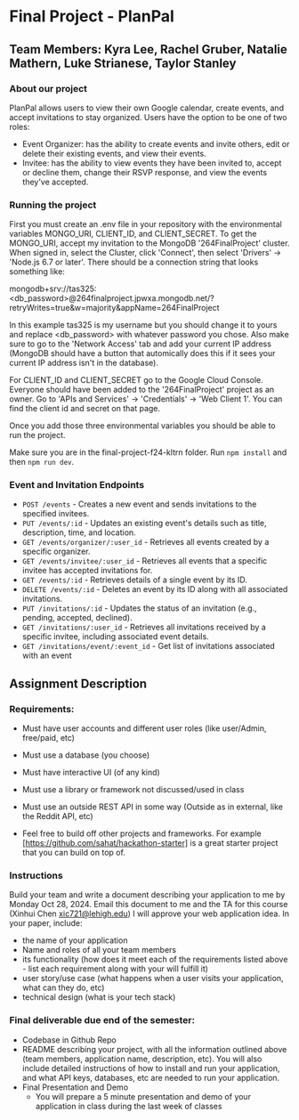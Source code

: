 # Final Project - PlanPal
## Team Members: Kyra Lee, Rachel Gruber, Natalie Mathern, Luke Strianese, Taylor Stanley

### About our project
PlanPal allows users to view their own Google calendar, create events, and accept invitations to stay organized. Users have the option to be one of two roles:
* Event Organizer: has the ability to create events and invite others, edit or delete their existing events, and view their events.
* Invitee: has the ability to view events they have been invited to, accept or decline them, change their RSVP response, and view the events they've accepted. 

### Running the project
First you must create an .env file in your repository with the environmental variables MONGO_URI, CLIENT_ID, and CLIENT_SECRET. To get the MONGO_URI, accept my invitation to the MongoDB '264FinalProject' cluster. When signed in, select the Cluster, click 'Connect', then select 'Drivers' -> 'Node.js 6.7 or later'. There should be a connection string that looks something like:

mongodb+srv://tas325:<db_password>@264finalproject.jpwxa.mongodb.net/?retryWrites=true&w=majority&appName=264FinalProject

In this example tas325 is my username but you should change it to yours and replace <db_password> with whatever password you chose. Also make sure to go to the 'Network Access' tab and add your current IP address (MongoDB should have a button that automically does this if it sees your current IP address isn't in the database). 

For CLIENT_ID and CLIENT_SECRET go to the Google Cloud Console. Everyone should have been added to the '264FinalProject' project as an owner. Go to 'APIs and Services' -> 'Credentials' -> 'Web Client 1'. You can find the client id and secret on that page.

Once you add those three environmental variables you should be able to run the project. 

Make sure you are in the final-project-f24-kltrn folder. Run `npm install` and then `npm run dev`.

### Event and Invitation Endpoints

* `POST /events` - Creates a new event and sends invitations to the specified invitees.
* `PUT /events/:id` - Updates an existing event's details such as title, description, time, and location.
* `GET /events/organizer/:user_id` - Retrieves all events created by a specific organizer.
* `GET /events/invitee/:user_id` - Retrieves all events that a specific invitee has accepted invitations for.
* `GET /events/:id` - Retrieves details of a single event by its ID.
* `DELETE /events/:id` - Deletes an event by its ID along with all associated invitations.
* `PUT /invitations/:id` - Updates the status of an invitation (e.g., pending, accepted, declined).
* `GET /invitations/:user_id` - Retrieves all invitations received by a specific invitee, including associated event details.
* `GET /invitations/event/:event_id` - Get list of invitations associated with an event

## Assignment Description

### Requirements:
* Must have user accounts and different user roles (like user/Admin, free/paid, etc)
* Must use a database (you choose)
* Must have interactive UI (of any kind)
* Must use a library or framework not discussed/used in class
* Must use an outside REST API in some way (Outside as in external, like the Reddit API, etc)

* Feel free to build off other projects and frameworks. For example [https://github.com/sahat/hackathon-starter] is a great starter project that you can build on top of. 

### Instructions
Build your team and write a document describing your application to me by Monday Oct 28, 2024. Email this document to me and the TA for this course (Xinhui Chen xic721@lehigh.edu)  I will approve your web application idea. In your paper, include:
* the name of your application
* Name and roles of all your team members
* its functionality (how does it meet each of the requirements listed above - list each requirement along with your will fulfill it)
* user story/use case (what happens when a user visits your application, what can they do, etc)
* technical design (what is your tech stack)


### Final deliverable due end of the semester:
* Codebase in Github Repo
* README describing your project, with all the information outlined above (team members, application name, description, etc). You will also include detailed instructions of how to install and run your application, and what API keys, databases, etc are needed to run your application.
* Final Presentation and Demo
  * You will prepare a 5 minute presentation and demo of your application in class during the last week of classes
